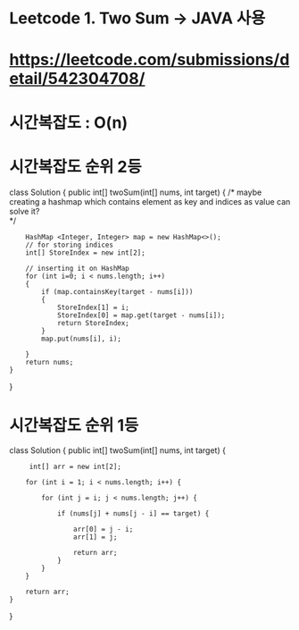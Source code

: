 # Leetcode 1. Two Sum -> JAVA 사용
# https://leetcode.com/submissions/detail/542304708/
# 시간복잡도 : O(n)

# 시간복잡도 순위 2등

class Solution {
    public int[] twoSum(int[] nums, int target) {
        /*
        maybe creating a hashmap which contains element as key and indices as value can solve it?        
        */
        
        HashMap <Integer, Integer> map = new HashMap<>();
        // for storing indices
        int[] StoreIndex = new int[2];
        
        // inserting it on HashMap
        for (int i=0; i < nums.length; i++)
        {
            if (map.containsKey(target - nums[i]))
            {
                StoreIndex[1] = i;
                StoreIndex[0] = map.get(target - nums[i]);
                return StoreIndex;
            }
            map.put(nums[i], i);
            
        }
        return nums;
    }
}

# 시간복잡도 순위 1등

class Solution {
    public int[] twoSum(int[] nums, int target) {
        
         int[] arr = new int[2];
        
        for (int i = 1; i < nums.length; i++) {
            
            for (int j = i; j < nums.length; j++) {
                
                if (nums[j] + nums[j - i] == target) {
                    
                    arr[0] = j - i;
                    arr[1] = j;
                    
                    return arr;   
                }
            }
        }
        
        return arr;
    }
}
